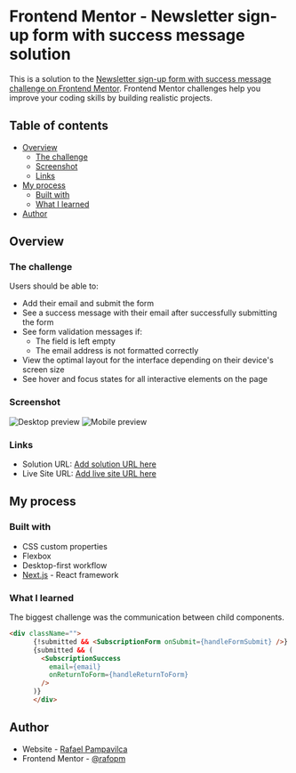 # Frontend Mentor - Newsletter sign-up form with success message solution

This is a solution to the [Newsletter sign-up form with success message challenge on Frontend Mentor](https://www.frontendmentor.io/challenges/newsletter-signup-form-with-success-message-3FC1AZbNrv). Frontend Mentor challenges help you improve your coding skills by building realistic projects.

## Table of contents

- [Overview](#overview)
  - [The challenge](#the-challenge)
  - [Screenshot](#screenshot)
  - [Links](#links)
- [My process](#my-process)
  - [Built with](#built-with)
  - [What I learned](#what-i-learned)
- [Author](#author)


## Overview

### The challenge

Users should be able to:

- Add their email and submit the form
- See a success message with their email after successfully submitting the form
- See form validation messages if:
  - The field is left empty
  - The email address is not formatted correctly
- View the optimal layout for the interface depending on their device's screen size
- See hover and focus states for all interactive elements on the page

### Screenshot

![Desktop preview](![image]([https://github.com/rafopm/newsletter-sign-up-with-success-message-main/assets/5562967/77133b4f-f3de-4c98-a5a9-99f0db7e4fcc](https://github-production-user-asset-6210df.s3.amazonaws.com/5562967/265288506-77133b4f-f3de-4c98-a5a9-99f0db7e4fcc.png))
)
![Mobile preview](![image]([https://github.com/rafopm/newsletter-sign-up-with-success-message-main/assets/5562967/25525cb9-a025-482b-9390-58eca323ee1f](https://github-production-user-asset-6210df.s3.amazonaws.com/5562967/265288546-25525cb9-a025-482b-9390-58eca323ee1f.png))
)

### Links

- Solution URL: [Add solution URL here](https://github.com/rafopm/newsletter-sign-up-with-success-message-main)
- Live Site URL: [Add live site URL here](https://newsletter-sign-up-success.netlify.app/)

## My process

### Built with

- CSS custom properties
- Flexbox
- Desktop-first workflow
- [Next.js](https://nextjs.org/) - React framework

### What I learned

The biggest challenge was the communication between child components.

```html
<div className="">
      {!submitted && <SubscriptionForm onSubmit={handleFormSubmit} />}
      {submitted && (
        <SubscriptionSuccess
          email={email}
          onReturnToForm={handleReturnToForm}
        />
      )}
      </div>
```

## Author

- Website - [Rafael Pampavilca](https://rafopm.netlify.app/m)
- Frontend Mentor - [@rafopm](https://www.frontendmentor.io/profile/rafopm)

